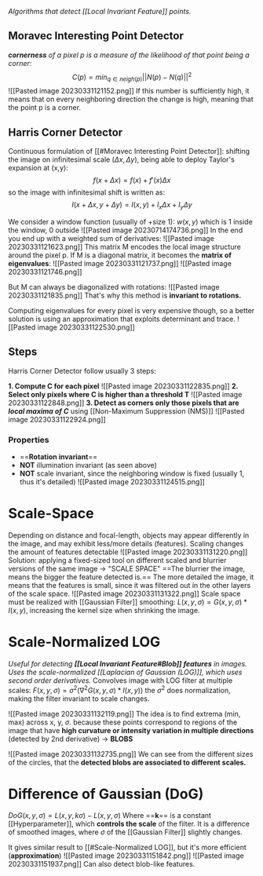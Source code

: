 _Algorithms that detect [[Local Invariant Feature]] points._
## Moravec Interesting Point Detector
_**cornerness** of a pixel p is a measure of the likelihood of that point being a corner:_
$$C(p)=min_{q\in neigh(p)} ||N(p)-N(q)||^{2}$$
![[Pasted image 20230331121152.png]]
If this number is sufficiently high, it means that on every neighboring direction the change is high, meaning that the point p is a corner.
## Harris Corner Detector
Continuous formulation of [[#Moravec Interesting Point Detector]]:
shifting the image on infinitesimal scale ($\Delta x , \Delta y$), being able to deploy Taylor's expansion at (x,y): $$f(x+\Delta x)=f(x)+f'(x)\Delta x$$
so the image with infinitesimal shift is written as: $$I(x+\Delta x, y+ \Delta y)= I(x,y)+I_{x}\Delta x + I_{y}\Delta y$$

We consider a window function (usually of +size 1): $w(x,y)$ which is 1 inside the window, 0 outside
![[Pasted image 20230714174736.png]]
In the end you end up with a weighted sum of derivatives:
![[Pasted image 20230331121623.png]]
This matrix M encodes the local image structure around the pixel p. If M is a diagonal matrix, it becomes the **matrix of eigenvalues**:
![[Pasted image 20230331121737.png]]
![[Pasted image 20230331121746.png]]

But M can always be diagonalized with rotations:
![[Pasted image 20230331121835.png]]
That's why this method is **invariant to rotations.**

Computing eigenvalues for every pixel is very expensive though, so a better solution is using an approximation that exploits determinant and trace.
![[Pasted image 20230331122530.png]]
## Steps
Harris Corner Detector follow usually 3 steps:

**1. Compute C for each pixel**
![[Pasted image 20230331122835.png]]
**2. Select only pixels where C is higher than a threshold T**
![[Pasted image 20230331122848.png]]
**3. Detect as corners only those pixels that are _local maxima of C_**
using [[Non-Maximum Suppression (NMS)]]
![[Pasted image 20230331122924.png]]
### Properties
- ==**Rotation invariant**==
- **NOT** illumination invariant (as seen above)
- **NOT** scale invariant, since the neighboring window is fixed (usually 1, thus it's detailed)
![[Pasted image 20230331124515.png]]

# Scale-Space
Depending on distance and focal-length, objects may appear differently in the image, and may exhibit less/more details (features).
Scaling changes the amount of features detectable
![[Pasted image 20230331131220.png]]
Solution: applying a fixed-sized tool on different scaled and blurrier versions of the same image -> "SCALE SPACE"
==The blurrier the image, means the bigger the feature detected is.== The more detailed the image, it means that the features is small, since it was filtered out in the other layers of the scale space.
![[Pasted image 20230331131322.png]]
Scale space must be realized with [[Gaussian Filter]] smoothing:
$L(x,y,\sigma)=G(x,y,\sigma)*I(x,y)$, increasing the kernel size when shrinking the image.

# Scale-Normalized LOG
_Useful for detecting **[[Local Invariant Feature#Blob]] features** in images.
Uses the scale-normalized [[Laplacian of Gaussian (LOG)]], which uses second order derivatives._
Convolves image with LOG filter at multiple scales:
$F(x,y,\sigma)=\sigma^{2}(\nabla^{2}G(x,y,\sigma)*I(x,y))$ 
the $\sigma^{2}$ does normalization, making the filter invariant to scale changes. 

![[Pasted image 20230331132119.png]]
The idea is to find extrema (min, max) across x, y, $\sigma$. because these points correspond to regions of the image that have **high curvature or intensity variation in multiple directions** (detected by 2nd derivative) -> **BLOBS**

![[Pasted image 20230331132735.png]]
We can see from the different sizes of the circles, that the **detected blobs are associated to different scales.**
# Difference of Gaussian (DoG)
$DoG(x,y,\sigma)=L(x,y,k\sigma)-L(x, y, \sigma)$ 
Where ==**k**== is a constant [[Hyperparameter]], which **controls the scale** of the filter.
It is a difference of smoothed images, where $\sigma$ of the [[Gaussian Filter]] slightly changes.

It gives similar result to [[#Scale-Normalized LOG]], but it's more efficient (**approximation**)
![[Pasted image 20230331151842.png]]
![[Pasted image 20230331151937.png]]
Can also detect blob-like features.

